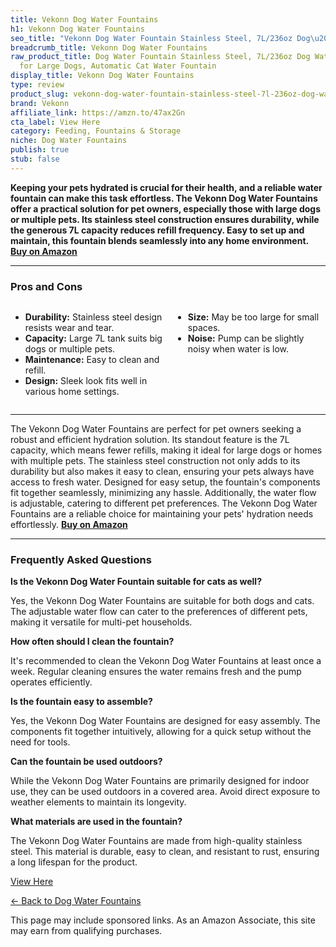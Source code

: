 ```yaml
---
title: Vekonn Dog Water Fountains
h1: Vekonn Dog Water Fountains
seo_title: "Vekonn Dog Water Fountain Stainless Steel, 7L/236oz Dog\u2026"
breadcrumb_title: Vekonn Dog Water Fountains
raw_product_title: Dog Water Fountain Stainless Steel, 7L/236oz Dog Water Bowl Dispenser
  for Large Dogs, Automatic Cat Water Fountain
display_title: Vekonn Dog Water Fountains
type: review
product_slug: vekonn-dog-water-fountain-stainless-steel-7l-236oz-dog-water-bowl-dispe-c0fe7d25
brand: Vekonn
affiliate_link: https://amzn.to/47ax2Gn
cta_label: View Here
category: Feeding, Fountains & Storage
niche: Dog Water Fountains
publish: true
stub: false
---
```


<div id="intro" class="full-width">
  <p><strong>Keeping your pets hydrated is crucial for their health, and a reliable water fountain can make this task effortless. The Vekonn Dog Water Fountains offer a practical solution for pet owners, especially those with large dogs or multiple pets. Its stainless steel construction ensures durability, while the generous 7L capacity reduces refill frequency. Easy to set up and maintain, this fountain blends seamlessly into any home environment. <a href="https://amzn.to/47ax2Gn" rel="nofollow sponsored noopener" target="_blank"><strong>Buy on Amazon</strong></a></strong></p>
</div>

<hr />
<h3 id="pros-cons">Pros and Cons</h3>
<div class="pc-grid" style="display:grid;grid-template-columns:1fr 1fr;gap:16px;">
  <ul>
    <li><strong>Durability:</strong> Stainless steel design resists wear and tear.</li>
    <li><strong>Capacity:</strong> Large 7L tank suits big dogs or multiple pets.</li>
    <li><strong>Maintenance:</strong> Easy to clean and refill.</li>
    <li><strong>Design:</strong> Sleek look fits well in various home settings.</li>
  </ul>
  <ul>
    <li><strong>Size:</strong> May be too large for small spaces.</li>
    <li><strong>Noise:</strong> Pump can be slightly noisy when water is low.</li>
  </ul>
</div>
<hr />

<div class="full-width">
  <p>The Vekonn Dog Water Fountains are perfect for pet owners seeking a robust and efficient hydration solution. Its standout feature is the 7L capacity, which means fewer refills, making it ideal for large dogs or homes with multiple pets. The stainless steel construction not only adds to its durability but also makes it easy to clean, ensuring your pets always have access to fresh water. Designed for easy setup, the fountain's components fit together seamlessly, minimizing any hassle. Additionally, the water flow is adjustable, catering to different pet preferences. The Vekonn Dog Water Fountains are a reliable choice for maintaining your pets' hydration needs effortlessly. <a href="https://amzn.to/47ax2Gn" rel="nofollow sponsored noopener" target="_blank"><strong>Buy on Amazon</strong></a></p>
</div>

<hr />
<h3 id="faqs">Frequently Asked Questions</h3>

<p><strong>Is the Vekonn Dog Water Fountain suitable for cats as well?</strong></p>
<p>Yes, the Vekonn Dog Water Fountains are suitable for both dogs and cats. The adjustable water flow can cater to the preferences of different pets, making it versatile for multi-pet households.</p>

<p><strong>How often should I clean the fountain?</strong></p>
<p>It's recommended to clean the Vekonn Dog Water Fountains at least once a week. Regular cleaning ensures the water remains fresh and the pump operates efficiently.</p>

<p><strong>Is the fountain easy to assemble?</strong></p>
<p>Yes, the Vekonn Dog Water Fountains are designed for easy assembly. The components fit together intuitively, allowing for a quick setup without the need for tools.</p>

<p><strong>Can the fountain be used outdoors?</strong></p>
<p>While the Vekonn Dog Water Fountains are primarily designed for indoor use, they can be used outdoors in a covered area. Avoid direct exposure to weather elements to maintain its longevity.</p>

<p><strong>What materials are used in the fountain?</strong></p>
<p>The Vekonn Dog Water Fountains are made from high-quality stainless steel. This material is durable, easy to clean, and resistant to rust, ensuring a long lifespan for the product.</p>
<p><a class="btn" href="https://amzn.to/47ax2Gn" target="_blank" rel="nofollow sponsored noopener">View Here</a></p>
<p><a href="/roundups/feeding-fountains-storage/dog-water-fountains/">← Back to Dog Water Fountains</a></p>
<aside class="disclosure">This page may include sponsored links. As an Amazon Associate, this site may earn from qualifying purchases.</aside>
